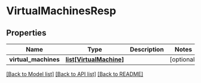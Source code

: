 # VirtualMachinesResp

## Properties
Name | Type | Description | Notes
------------ | ------------- | ------------- | -------------
**virtual_machines** | [**list[VirtualMachine]**](VirtualMachine.md) |  | [optional] 

[[Back to Model list]](../README.md#documentation-for-models) [[Back to API list]](../README.md#documentation-for-api-endpoints) [[Back to README]](../README.md)


